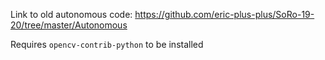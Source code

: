 Link to old autonomous code: https://github.com/eric-plus-plus/SoRo-19-20/tree/master/Autonomous

Requires `opencv-contrib-python` to be installed
